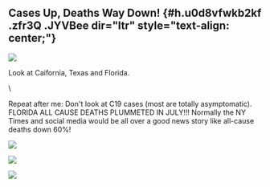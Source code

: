 
Cases Up, Deaths Way Down! {#h.u0d8vfwkb2kf .zfr3Q .JYVBee dir="ltr" style="text-align: center;"}
--------------------------

[![](https://lh4.googleusercontent.com/yNwQApQ80YYtxPg86cgyccl1hJLtaEs0oTZCNDC036U5f1Y-zIT5lsRJgEI_kJmcS5XpEc8U_VX7WGqBkiBSTar9jbiKaCaGLduAgkIlGvqdw24nGZ4=w1280)](https://www.google.com/url?q=https%3A%2F%2Fredcap.med.usc.edu%2Fsurveys%2F%3Fs%3DJ7KEL4YTKT&sa=D&sntz=1&usg=AFQjCNGgmJPVlIxKzdq9Pd16K5HC0kstRQ)

Look at Caifornia, Texas and Florida.

\

Repeat after me: Don't look at C19 cases (most are totally
asymptomatic). FLORIDA ALL CAUSE DEATHS PLUMMETED IN JULY!!! Normally
the NY Times and social media would be all over a good news story like
all-cause deaths down 60%!

![](https://lh5.googleusercontent.com/h8qOFS5JYQ1Pk3fJJ-DiWNes3Qc5WEu1u1N2Yj63AwhOtUqxarTuyBWEVwuYiYVgjdhqK3L4r9CQ9pVAdL3goLYiSSkn0e7J3LmzeaqGJmkloQhvtRdH=w1280)

![](https://lh5.googleusercontent.com/gFXAQQVIo_frgrkdisUHasZ4_-s7wdazQEga7irHLUprjbx3rYEg9wp_RVD__1GGXMMGpEsTzZjfo4nDBDsuSeHnaWQHSk8W0_uPRzMrdhU_ZeZrrFs=w1280)

![](https://lh6.googleusercontent.com/WNEQHddgSshXZhySFZb3_iVR-ILd9qwpjPKh0XbH1Oh6UErYWnu1cjYl9zvMhZET19f2TnrOvCYgsyGzprK3qp4Z4SgPSEhsdF6vw2gSmCZRnWoOs2o=w1280)
